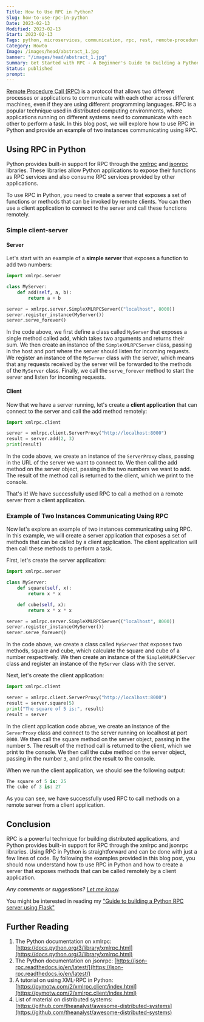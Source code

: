 ```yaml
---
Title: How to Use RPC in Python?
Slug: how-to-use-rpc-in-python
Date: 2023-02-13
Modified: 2023-02-13
Start: 2023-02-13
Tags: python, microservices, communication, rpc, rest, remote-procedure-call, xmlrpc, jsonrpc, distributed-computing, client-server, server, client, SimpleXMLRPCServer, ServerProxy, remote-communication, Flask
Category: Howto
Image: /images/head/abstract_1.jpg
banner: "/images/head/abstract_1.jpg"
Summary: Get Started with RPC - A Beginner's Guide to Building a Python RPC Server Using xmlrpc and jsonrpc.
Status: published
prompt:
---
```


[Remote Procedure Call (RPC)](https://en.wikipedia.org/wiki/Remote_procedure_call) is a protocol that allows two different processes or applications to communicate with each other across different machines, even if they are using different programming languages. RPC is a popular technique used in distributed computing environments, where applications running on different systems need to communicate with each other to perform a task. In this blog post, we will explore how to use RPC in Python and provide an example of two instances communicating using RPC.

## Using RPC in Python
Python provides built-in support for RPC through the [xmlrpc](https://docs.python.org/3/library/xmlrpc.html) and [jsonrpc](https://json-rpc.readthedocs.io/en/latest/) libraries. These libraries allow Python applications to expose their functions as RPC services and also consume RPC services provided by other applications.

To use RPC in Python, you need to create a server that exposes a set of functions or methods that can be invoked by remote clients. You can then use a client application to connect to the server and call these functions remotely.

### Simple client-server
#### Server
Let's start with an example of a **simple server** that exposes a function to add two numbers:

```python
import xmlrpc.server

class MyServer:
    def add(self, a, b):
        return a + b

server = xmlrpc.server.SimpleXMLRPCServer(("localhost", 8000))
server.register_instance(MyServer())
server.serve_forever()

```

In the code above, we first define a class called `MyServer` that exposes a single method called add, which takes two arguments and returns their sum. We then create an instance of the `SimpleXMLRPCServer` class, passing in the host and port where the server should listen for incoming requests. We register an instance of the `MyServer` class with the server, which means that any requests received by the server will be forwarded to the methods of the `MyServer` class. Finally, we call the `serve_forever` method to start the server and listen for incoming requests.

#### Client
Now that we have a server running, let's create a **client application** that can connect to the server and call the add method remotely:

```python
import xmlrpc.client

server = xmlrpc.client.ServerProxy("http://localhost:8000")
result = server.add(2, 3)
print(result)

```

In the code above, we create an instance of the `ServerProxy` class, passing in the URL of the server we want to connect to. We then call the add method on the server object, passing in the two numbers we want to add. The result of the method call is returned to the client, which we print to the console.

That's it! We have successfully used RPC to call a method on a remote server from a client application.

### Example of Two Instances Communicating Using RPC 
Now let's explore an example of two instances communicating using RPC. In this example, we will create a server application that exposes a set of methods that can be called by a client application. The client application will then call these methods to perform a task.

First, let's create the server application:

```python
import xmlrpc.server

class MyServer:
    def square(self, x):
        return x * x

    def cube(self, x):
        return x * x * x

server = xmlrpc.server.SimpleXMLRPCServer(("localhost", 8000))
server.register_instance(MyServer())
server.serve_forever()

```

In the code above, we create a class called `MyServer` that exposes two methods, square and cube, which calculate the square and cube of a number respectively. We then create an instance of the `SimpleXMLRPCServer` class and register an instance of the `MyServer` class with the server.

Next, let's create the client application:

```python
import xmlrpc.client

server = xmlrpc.client.ServerProxy("http://localhost:8000")
result = server.square(5)
print("The square of 5 is:", result)
result = server

```

In the client application code above, we create an instance of the `ServerProxy` class and connect to the server running on localhost at port `8000`. We then call the square method on the server object, passing in the number `5`. The result of the method call is returned to the client, which we print to the console. We then call the cube method on the server object, passing in the number `3`, and print the result to the console.

When we run the client application, we should see the following output:

```python
The square of 5 is: 25
The cube of 3 is: 27
```

As you can see, we have successfully used RPC to call methods on a remote server from a client application.

## Conclusion 
RPC is a powerful technique for building distributed applications, and Python provides built-in support for RPC through the xmlrpc and jsonrpc libraries. Using RPC in Python is straightforward and can be done with just a few lines of code. By following the examples provided in this blog post, you should now understand how to use RPC in Python and how to create a server that exposes methods that can be called remotely by a client application.

*Any comments or suggestions? [Let me know](mailto:ksafjan@gmail.com?subject=Blog+post).*


You might be interested in reading my ["Guide to building a Python RPC server using Flask"](./guide-building-python-rpc-server-using-flask)

## Further Reading
1.  The Python documentation on xmlrpc: [https://docs.python.org/3/library/xmlrpc.html](https://docs.python.org/3/library/xmlrpc.html)
2.  The Python documentation on jsonrpc: 
	[https://json-rpc.readthedocs.io/en/latest/](https://json-rpc.readthedocs.io/en/latest/)
1.  A tutorial on using XML-RPC in Python: [https://pymotw.com/2/xmlrpc.client/index.html](https://pymotw.com/2/xmlrpc.client/index.html)
4.  List of material on distributed systems:
	[https://github.com/theanalyst/awesome-distributed-systems](https://github.com/theanalyst/awesome-distributed-systems)
